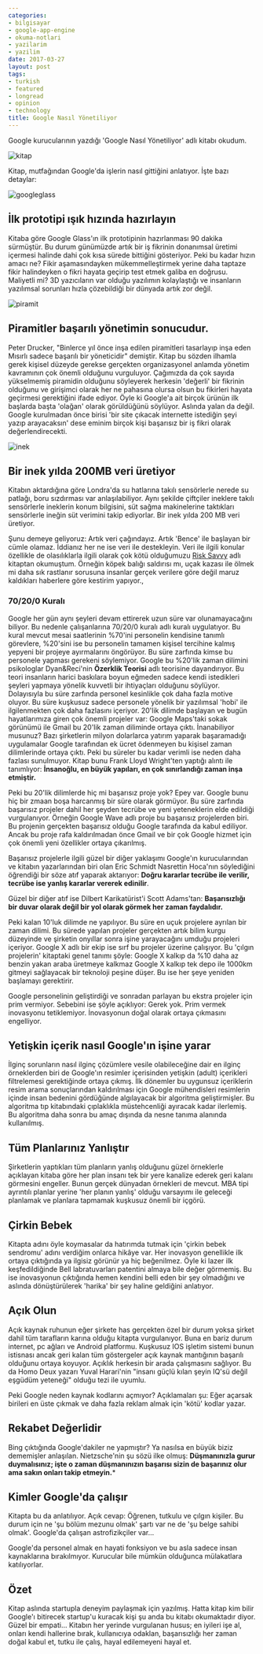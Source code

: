 ```yaml
---
categories:
- bilgisayar
- google-app-engine
- okuma-notlari
- yazilarim
- yazilim
date: 2017-03-27
layout: post
tags:
- turkish
- featured
- longread
- opinion
- technology
title: Google Nasıl Yönetiliyor
---
```


Google kurucularının yazdığı 'Google Nasıl Yönetiliyor' adlı kitabı okudum.

![kitap](/images/kitap.png)

Kitap, mutfağından Google'da işlerin nasıl gittiğini anlatıyor. İşte bazı detaylar:

![googleglass](/images/googleglass.jpg)

## İlk prototipi ışık hızında hazırlayın

Kitaba göre Google Glass'ın ilk prototipinin hazırlanması 90 dakika sürmüştür. Bu durum günümüzde artık bir iş fikrinin donanımsal üretimi içermesi halinde dahi çok kısa sürede bittiğini gösteriyor. Peki bu kadar hızın amacı ne? Fikir aşamasındayken mükemmelleştirmek yerine daha taptaze fikir halindeyken o fikri hayata geçirip test etmek galiba en doğrusu. Maliyetli mi? 3D yazıcıların var olduğu yazılımın kolaylaştığı ve insanların yazılımsal sorunları hızla çözebildiği bir dünyada artık zor değil.

![piramit](/images/piramit.jpg)

## Piramitler başarılı yönetimin sonucudur.

Peter Drucker, "Binlerce yıl önce inşa edilen piramitleri tasarlayıp inşa eden Mısırlı sadece başarılı bir yöneticidir" demiştir. Kitap bu sözden ilhamla gerek kişisel düzeyde gerekse gerçekten organizasyonel anlamda yönetim kavramının çok önemli olduğunu vurguluyor. Çağımızda da çok sayıda yükselmemiş piramidin olduğunu söyleyerek herkesin 'değerli' bir fikrinin olduğunu ve girişimci olarak her ne pahasına olursa olsun bu fikirleri hayata geçirmesi gerektiğini ifade ediyor. Öyle ki Google'a ait birçok ürünün ilk başlarda başta 'olağan' olarak görüldüğünü söylüyor. Aslında yalan da değil. Google kurulmadan önce birisi 'bir site çıkacak internette istediğin şeyi yazıp arayacaksın' dese eminim birçok kişi başarısız bir iş fikri olarak değerlendirecekti.

![inek](/images/inek.jpg)

## Bir inek yılda 200MB veri üretiyor

Kitabın aktardığına göre Londra'da su hatlarına takılı sensörlerle nerede su patlağı, boru sızdırması var anlaşılabiliyor. Aynı şekilde çiftçiler ineklere takılı sensörlerle ineklerin konum bilgisini, süt sağma makinelerine taktıkları sensörlerle ineğin süt verimini takip ediyorlar. Bir inek yılda 200 MB veri üretiyor.

Şunu demeye geliyoruz: Artık veri çağındayız. Artık 'Bence' ile başlayan bir cümle olamaz. İddianız her ne ise veri ile destekleyin. Veri ile ilgili konular özellikle de olasılıklarla ilgili olarak çok kötü olduğumuzu [Risk Savvy](https://www.amazon.com/Risk-Savvy-Make-Good-Decisions/dp/0143127101) adlı kitaptan okumuştum. Örneğin köpek balığı saldırısı mı, uçak kazası ile ölmek mi daha sık rastlanır sorusuna insanlar gerçek verilere göre değil maruz kaldıkları haberlere göre kestirim yapıyor.,

### 70/20/0 Kuralı

Google her gün aynı şeyleri devam ettirerek uzun süre var olunamayacağını biliyor. Bu nedenle çalışanlarına 70/20/0 kuralı adlı kuralı uygulatıyor. Bu kural mevcut mesai saatlerinin %70'ini personelin kendisine tanımlı görevlere, %20'sini ise bu personelin tamamen kişisel tercihine kalmış yepyeni bir projeye ayırmalarını öngörüyor. Bu süre zarfında kimse bu personele yapması gerekeni söylemiyor. Google bu %20'lik zaman dilimini psikologlar Dyan&Reci'nin **Özerklik Teorisi** adlı teorisine dayandırıyor. Bu teori insanların harici baskılara boyun eğmeden sadece kendi istedikleri şeyleri yapmaya yönelik kuvvetli bir ihtiyaçları olduğunu söylüyor. Dolayısıyla bu süre zarfında personel kesinlikle çok daha fazla motive oluyor. Bu süre kuşkusuz sadece personele yönelik bir yazılımsal 'hobi' ile ilgilenmekten çok daha fazlasını içeriyor. 20'lik dilimde başlayan ve bugün hayatlarımıza giren çok önemli projeler var: Google Maps'taki sokak görünümü ile Gmail bu 20'lik zaman diliminde ortaya çıktı. İnanabiliyor musunuz? Bazı şirketlerin milyon dolarlarca yatırım yaparak başaramadığı uygulamalar Google tarafından ek ücret ödenmeyen bu kişisel zaman dilimlerinde ortaya çıktı. Peki bu süreler bu kadar verimli ise neden daha fazlası sunulmuyor. Kitap bunu Frank Lloyd Wright'ten yaptığı alıntı ile tanımlıyor: **İnsanoğlu, en büyük yapıları, en çok sınırlandığı zaman inşa etmiştir.**

Peki bu 20'lik dilimlerde hiç mi başarısız proje yok? Epey var. Google bunu hiç bir zmaan boşa harcanmış bir süre olarak görmüyor. Bu süre zarfında başarısız projeler dahil her şeyden tecrübe ve yeni yeteneklerin elde edildiği vurgulanıyor. Örneğin Google Wave adlı proje bu başarısız projelerden biri. Bu projenin gerçekten başarısız olduğu Google tarafında da kabul ediliyor. Ancak bu proje rafa kaldırılmadan önce Gmail ve bir çok Google hizmet için çok önemli yeni özellikler ortaya çıkarılmış.

Başarısız projelerle ilgili güzel bir diğer yaklaşımı Google'ın kurucularından ve kitabın yazarlarından biri olan Eric Schmidt Nasrettin Hoca'nın söylediğini öğrendiği bir söze atıf yaparak aktarıyor: **Doğru kararlar tecrübe ile verilir, tecrübe ise yanlış kararlar vererek edinilir**.

Güzel bir diğer atıf ise Dilbert Karikatürist'i Scott Adams'tan: **Başarısızlığı bir duvar olarak değil bir yol olarak görmek her zaman faydalıdır.**

Peki kalan 10'luk dilimde ne yapılıyor. Bu süre en uçuk projelere ayrılan bir zaman dilimi. Bu sürede yapılan projeler gerçekten artık bilim kurgu düzeyinde ve şirketin onyıllar sonra işine yarayacağını umduğu projeleri içeriyor. Google X adlı bir ekip ise sırf bu projeler üzerine çalışıyor. Bu 'çılgın projelerin' kitaptaki genel tanımı şöyle: Google X kalkıp da %10 daha az benzin yakan araba üretmeye kalkmaz Google X kalkıp tek depo ile 1000km gitmeyi sağlayacak bir teknoloji peşine düşer. Bu ise her şeye yeniden başlamayı gerektirir.

Google personelinin geliştirdiği ve sonradan parlayan bu ekstra projeler için prim vermiyor. Sebebini ise şöyle açıklıyor: Gerek yok. Prim vermek inovasyonu tetiklemiyor. İnovasyonun doğal olarak ortaya çıkmasını engelliyor.

## Yetişkin içerik nasıl Google'ın işine yarar

İlginç sorunların nasıl ilginç çözümlere vesile olabileceğine dair en ilginç örneklerden biri de Google'ın resimler içerisinden yetişkin (adult) içerikleri filtrelemesi gerektiğinde ortaya çıkmış. İlk dönemler bu uygunsuz içeriklerin resim arama sonuçlarından kaldırılması için Google mühendisleri resimlerin içinde insan bedenini gördüğünde algılayacak bir algoritma geliştirmişler. Bu algoritma tıp kitabındaki çıplaklıkla müstehcenliği ayıracak kadar ilerlemiş. Bu algoritma daha sonra bu amaç dışında da nesne tanıma alanında kullanılmış.

## Tüm Planlarınız Yanlıştır

Şirketlerin yaptıkları tüm planların yanlış olduğunu güzel örneklerle açıklayan kitaba göre her plan insanı tek bir yere kanalize ederek geri kalanı görmesini engeller. Bunun gerçek dünyadan örnekleri de mevcut. MBA tipi ayrıntılı planlar yerine 'her planın yanlış' olduğu varsayımı ile geleceği planlamak ve planlara tapmamak kuşkusuz önemli bir içgörü.

## Çirkin Bebek

Kitapta adını öyle koymasalar da hatırımda tutmak için 'çirkin bebek sendromu' adını verdiğim onlarca hikâye var. Her inovasyon genellikle ilk ortaya çıktığında ya ilgisiz görünür ya hiç beğenilmez. Öyle ki lazer ilk keşfedildiğinde Bell labratuvarları patentini almaya bile değer görmemiş. Bu ise inovasyonun çıktığında hemen kendini belli eden bir şey olmadığını ve aslında dönüştürülerek 'harika' bir şey haline geldiğini anlatıyor.

## Açık Olun

Açık kaynak ruhunun eğer şirkete has gerçekten özel bir durum yoksa şirket dahil tüm tarafların karına olduğu kitapta vurgulanıyor. Buna en bariz durum internet, pc ağları ve Android platformu. Kuşkusuz IOS işletim sistemi bunun istisnası ancak geri kalan tüm göstergeler açık kaynak mantığının başarılı olduğunu ortaya koyuyor. Açıklık herkesin bir arada çalışmasını sağlıyor. Bu da Homo Deux yazarı Yuval Harari'nin "insanı güçlü kılan şeyin IQ'sü değil eşgüdüm yeteneği" olduğu tezi ile uyumlu.

Peki Google neden kaynak kodlarını açmıyor? Açıklamaları şu: Eğer açarsak birileri en üste çıkmak ve daha fazla reklam almak için 'kötü' kodlar yazar.

## Rekabet Değerlidir

Bing çıktığında Google'dakiler ne yapmıştır? Ya nasılsa en büyük biziz dememişler anlaşılan. Nietzsche'nin şu sözü ilke olmuş: **Düşmanınızla gurur duymalısınız; işte o zaman düşmanınızın başarısı sizin de başarınız olur ama sakın onları takip etmeyin.**\*

## Kimler Google'da çalışır

Kitapta bu da anlatılıyor. Açık cevap: Öğrenen, tutkulu ve çılgın kişiler. Bu durum için ne 'şu bölüm mezunu olmak' şartı var ne de 'şu belge sahibi olmak'. Google'da çalışan astrofizikçiler var...

Google'da personel almak en hayati fonksiyon ve bu asla sadece insan kaynaklarına bırakılmıyor. Kurucular bile mümkün olduğunca mülakatlara katılıyorlar.

## Özet

Kitap aslında startupla deneyim paylaşmak için yazılmış. Hatta kitap kim bilir Google'ı bitirecek startup'u kuracak kişi şu anda bu kitabı okumaktadır diyor. Güzel bir empati... Kitabın her yerinde vurgulanan husus; en iyileri işe al, onları kendi hallerine bırak, kullanıcıya odaklan, başarısızlığı her zaman doğal kabul et, tutku ile çalış, hayal edilemeyeni hayal et.
